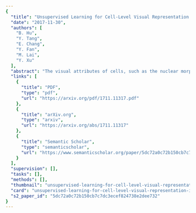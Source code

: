 ```yaml
---
{
  "title": "Unsupervised Learning for Cell-Level Visual Representation in Histopathology Images With Generative Adversarial Networks",
  "date": "2017-11-30",
  "authors": [
    "B. Hu",
    "Y. Tang",
    "E. Chang",
    "Y. Fan",
    "M. Lai",
    "Y. Xu"
  ],
  "abstract": "The visual attributes of cells, such as the nuclear morphology and chromatin openness, are critical for histopathology image analysis. By learning cell-level visual representation, we can obtain a rich mix of features that are highly reusable for various tasks, such as cell-level classification, nuclei segmentation, and cell counting. In this paper, we propose a unified generative adversarial networks architecture with a new formulation of loss to perform robust cell-level visual representation learning in an unsupervised setting. Our model is not only label-free and easily trained but also capable of cell-level unsupervised classification with interpretable visualization, which achieves promising results in the unsupervised classification of bone marrow cellular components. Based on the proposed cell-level visual representation learning, we further develop a pipeline that exploits the varieties of cellular elements to perform histopathology image classification, the advantages of which are demonstrated on bone marrow datasets.",
  "links": [
    {
      "title": "PDF",
      "type": "pdf",
      "url": "https://arxiv.org/pdf/1711.11317.pdf"
    },
    {
      "title": "arXiv.org",
      "type": "arxiv",
      "url": "https://arxiv.org/abs/1711.11317"
    },
    {
      "title": "Semantic Scholar",
      "type": "semanticscholar",
      "url": "https://www.semanticscholar.org/paper/5dc72a0c72b150cb7c7dc3ecef824738e2dee732"
    }
  ],
  "supervision": [],
  "tasks": [],
  "methods": [],
  "thumbnail": "unsupervised-learning-for-cell-level-visual-representation-in-histopathology-images-with-generative-adversarial-networks-thumb.jpg",
  "card": "unsupervised-learning-for-cell-level-visual-representation-in-histopathology-images-with-generative-adversarial-networks-card.jpg",
  "s2_paper_id": "5dc72a0c72b150cb7c7dc3ecef824738e2dee732"
}
---
```


